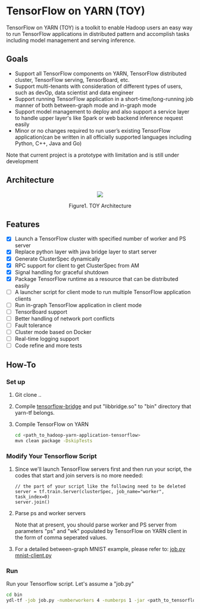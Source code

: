 TensorFlow on YARN (TOY)
======================
TensorFlow on YARN (TOY) is a toolkit to enable Hadoop users an easy way to run TensorFlow applications in distributed pattern and accomplish tasks including model management and serving inference.

## Goals

 - Support all TensorFlow components on YARN, TensorFlow distributed
   cluster, TensorFlow serving, TensorBoard, etc.
 - Support multi-tenants with consideration of different types of users,
   such as devOp, data scientist and data engineer
 - Support running TensorFlow application in a short-time/long-running
   job manner of both between-graph mode and in-graph mode
 - Support model management to deploy and also support a service layer to handle upper layer's like Spark or web backend inference request easily
 - Minor or no changes required to run user’s existing TensorFlow
   application(can be written in all officially supported languages
   including Python, C++, Java and Go)

Note that current project is a prototype with limitation and is still under development

## Architecture
<p align="center">
<img src=https://cloud.githubusercontent.com/assets/1171680/24279553/7fe214b0-1085-11e7-902e-a331ad61ba23.PNG>
</p>
<p align="center">
Figure1. TOY Architecture
</p>

## Features
- [x] Launch a TensorFlow cluster with specified number of worker and PS server
- [x] Replace python layer with java bridge layer to start server
- [x] Generate ClusterSpec dynamically
- [x] RPC support for client to get ClusterSpec from AM
- [x] Signal handling for graceful shutdown
- [x] Package TensorFlow runtime as a resource that can be distributed easily
- [ ] A launcher script for client mode to run multiple TensorFlow application clients
- [ ] Run in-graph TensorFlow application in client mode
- [ ] TensorBoard support
- [ ] Better handling of network port conflicts
- [ ] Fault tolerance
- [ ] Cluster mode based on Docker
- [ ] Real-time logging support
- [ ] Code refine and more tests

## How-To 
### Set up
1. Git clone ..
2. Compile [tensorflow-bridge](../tensorflow-bridge/README.md) and put "libbridge.so" to "bin" directory that yarn-tf belongs.
3. Compile TensorFlow on YARN

   ```sh
   cd <path_to_hadoop-yarn-application-tensorflow>
   mvn clean package -DskipTests
   ```

### Modify Your Tensorflow Script

1. Since we'll launch TensorFlow servers first and then run your script, the codes that start and join servers is no more needed:
   
    ```
    // the part of your script like the following need to be deleted                       
    server = tf.train.Server(clusterSpec, job_name="worker", task_index=0)      
    server.join()                   
    ```

2. Parse ps and worker servers
   
   Note that at present, you should parse worker and PS server from parameters "ps" and "wk" populated by TensorFlow on YARN client in the form of comma seperated values.
   
3. For a detailed between-graph MNIST example, please refer to:
   [job.py](samples/between-graph/job.py)
   [mnist-client.py](samples/between-graph/mnist-client.py)


### Run  
Run your Tensorflow script. Let's assume a "job.py"

   ```sh
   cd bin
   ydl-tf -job job.py -numberworkers 4 -numberps 1 -jar <path_to_tensorflow-on-yarn-with-dependency_jar>
   ```
